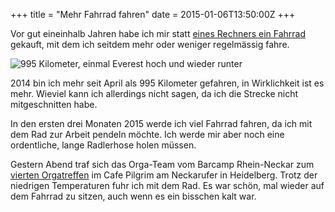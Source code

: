+++
title = "Mehr Fahrrad fahren"
date = 2015-01-06T13:50:00Z
+++

Vor gut eineinhalb Jahren habe ich mir statt [eines Rechners ein Fahrrad](http://blog.bullenscheisse.de/warum-ich-mir-ein-fahrrad-und-keinen-neuen-laptop-gekauft-habe/) gekauft, mit dem ich seitdem mehr oder weniger regelmässig fahre.

![995 Kilometer, einmal Everest hoch und wieder runter](/img/IMG_6.PNG)

2014 bin ich mehr seit April als 995 Kilometer gefahren, in Wirklichkeit ist es mehr. Wieviel kann ich allerdings nicht sagen, da ich die Strecke nicht mitgeschnitten habe.

In den ersten drei Monaten 2015 werde ich viel Fahrrad fahren, da ich mit dem Rad zur Arbeit pendeln möchte. Ich werde mir aber noch eine ordentliche, lange Radlerhose holen müssen.

Gestern Abend traf sich das Orga-Team vom Barcamp Rhein-Neckar zum [vierten Orgatreffen](http://barcamp.rhein-neckar.me/4-organisationstreffen/) im Cafe Pilgrim am Neckarufer in Heidelberg. Trotz der niedrigen Temperaturen fuhr ich mit dem Rad. Es war schön, mal wieder auf dem Fahrrad zu sitzen, auch wenn es ein bisschen kalt war.
